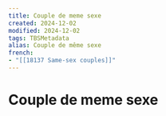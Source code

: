 ```yaml
---
title: Couple de meme sexe
created: 2024-12-02
modified: 2024-12-02
tags: TBSMetadata
alias: Couple de même sexe
french:
- "[[18137 Same-sex couples]]"
---
```

# Couple de meme sexe
